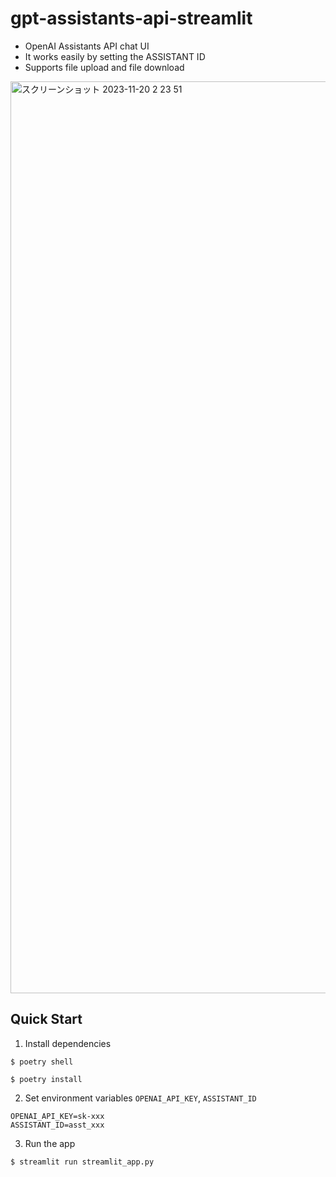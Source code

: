 # gpt-assistants-api-streamlit


* OpenAI Assistants API chat UI
* It works easily by setting the ASSISTANT ID
* Supports file upload and file download

<img width="1459" alt="スクリーンショット 2023-11-20 2 23 51" src="https://github.com/ryo-ma/gpt-assistants-api-ui/assets/6661165/5c288d51-196a-4919-bc4d-dc508146f58a">

## Quick Start

1. Install dependencies

```
$ poetry shell
```

```
$ poetry install
```

2. Set environment variables `OPENAI_API_KEY`, `ASSISTANT_ID`

```
OPENAI_API_KEY=sk-xxx
ASSISTANT_ID=asst_xxx
```

3. Run the app

```
$ streamlit run streamlit_app.py
```
